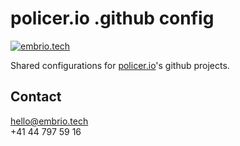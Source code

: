 # policer.io .github config

[![embrio.tech](https://img.shields.io/static/v1?label=by&message=EMBRIO.tech&color=24ae5f)](https://embrio.tech)

Shared configurations for [policer.io](https://policer.io)'s github projects.

## Contact

[hello@embrio.tech](mailto:hello@embrio.tech)  
+41 44 797 59 16
